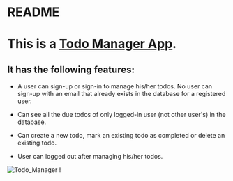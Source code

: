 # README

# This is a [**Todo Manager App**](https://rks-todo-manager-saas-201.herokuapp.com/).

## It has the following features:

* A user can sign-up or sign-in to manage his/her todos. No user can sign-up with an email 
that already exists in the database for a registered user.

* Can see all the due todos of only logged-in user (not other user's) in the database.

* Can create a new todo, mark an existing todo as completed or delete an existing todo.

* User can logged out after managing his/her todos.

![Todo_Manager](/images/todo_scr.png)
!

